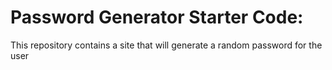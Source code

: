 # Password Generator Starter Code:

This repository contains a site that will generate a random password for the user